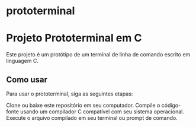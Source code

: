 # prototerminal



# Projeto Prototerminal em C

Este projeto é um protótipo de um terminal de linha de comando escrito em linguagem C.

## Como usar

Para usar o prototerminal, siga as seguintes etapas:

Clone ou baixe este repositório em seu computador.
Compile o código-fonte usando um compilador C compatível com seu sistema operacional.
Execute o arquivo compilado em seu terminal ou prompt de comando.
